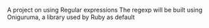 A project on using Regular expressions
The regexp will be built using Oniguruma, a library used by Ruby as default
